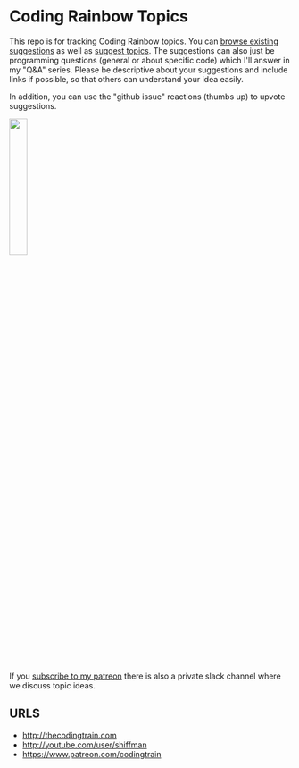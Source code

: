 # Coding Rainbow Topics

This repo is for tracking Coding Rainbow topics.  You can [browse existing suggestions](https://github.com/CodingRainbow/Rainbow-Topics/issues) as well as [suggest topics](https://github.com/CodingRainbow/Rainbow-Topics/issues/new).  The suggestions can also just be programming questions (general or about specific code) which I'll answer in my "Q&A" series. Please be descriptive about your suggestions and include links if possible, so that others can understand your idea easily.

In addition, you can use the "github issue" reactions (thumbs up) to upvote suggestions.

<img src="http://shiffman.net/images/githubthumbsup.png" width=25%>

If you [subscribe to my patreon](https://www.patreon.com/codingtrain) there is also a private slack channel where we discuss topic ideas.

## URLS
* http://thecodingtrain.com
* http://youtube.com/user/shiffman
* https://www.patreon.com/codingtrain
